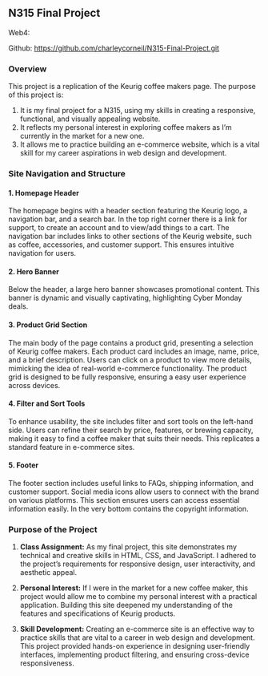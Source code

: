 ## N315 Final Project

Web4:

Github: https://github.com/charleycorneil/N315-Final-Project.git

### Overview

This project is a replication of the Keurig coffee makers page. The purpose of this project is:

1. It is my final project for a N315, using my skills in creating a responsive, functional, and visually appealing website.
2. It reflects my personal interest in exploring coffee makers as I’m currently in the market for a new one.
3. It allows me to practice building an e-commerce website, which is a vital skill for my career aspirations in web design and development.

### Site Navigation and Structure

#### 1. **Homepage Header**

The homepage begins with a header section featuring the Keurig logo, a navigation bar, and a search bar. In the top right corner there is a link for support, to create an account and to view/add things to a cart. The navigation bar includes links to other sections of the Keurig website, such as coffee, accessories, and customer support. This ensures intuitive navigation for users.

#### 2. **Hero Banner**

Below the header, a large hero banner showcases promotional content. This banner is dynamic and visually captivating, highlighting Cyber Monday deals.

#### 3. **Product Grid Section**

The main body of the page contains a product grid, presenting a selection of Keurig coffee makers. Each product card includes an image, name, price, and a brief description. Users can click on a product to view more details, mimicking the idea of real-world e-commerce functionality. The product grid is designed to be fully responsive, ensuring a easy user experience across devices.

#### 4. **Filter and Sort Tools**

To enhance usability, the site includes filter and sort tools on the left-hand side. Users can refine their search by price, features, or brewing capacity, making it easy to find a coffee maker that suits their needs. This replicates a standard feature in e-commerce sites.

#### 5. **Footer**

The footer section includes useful links to FAQs, shipping information, and customer support. Social media icons allow users to connect with the brand on various platforms. This section ensures users can access essential information easily. In the very bottom contains the copyright information.

### Purpose of the Project

1. **Class Assignment:** As my final project, this site demonstrates my technical and creative skills in HTML, CSS, and JavaScript. I adhered to the project’s requirements for responsive design, user interactivity, and aesthetic appeal.

2. **Personal Interest:** If I were in the market for a new coffee maker, this project would allow me to combine my personal interest with a practical application. Building this site deepened my understanding of the features and specifications of Keurig products.

3. **Skill Development:** Creating an e-commerce site is an effective way to practice skills that are vital to a career in web design and development. This project provided hands-on experience in designing user-friendly interfaces, implementing product filtering, and ensuring cross-device responsiveness.
